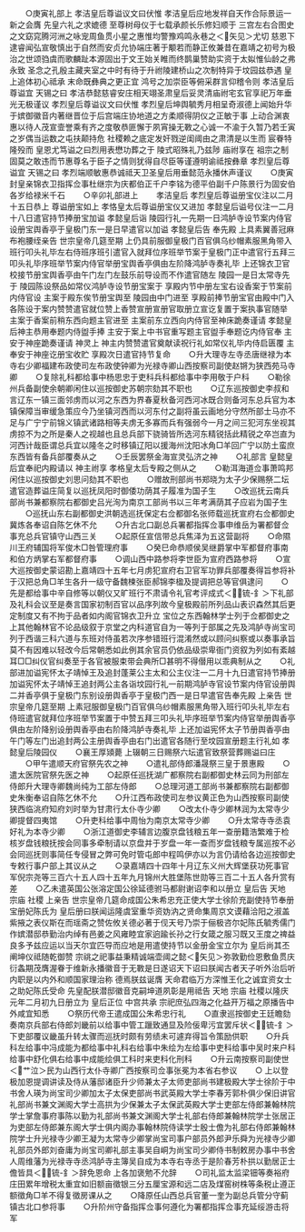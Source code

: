 <!-- { "loadSidebar": true } -->
　　○庚寅礼部上  孝洁皇后尊谥议文曰伏惟  孝洁皇后应地发祥自天作合际景运一新之会膺  先皇六礼之求媲德  至尊树母仪于七载承颜长乐修妇顺于  三宫左右合图史之文窈窕腾河洲之咏宠周鱼贯小星之惠惟均警豫鸡鸣永巷之＜矢见＞尤切  慈恩下逮睿闻弘宣敬慎出于自然而安贞允协端庄著于颙若而静正攸兼昔在嘉靖之初号为极治之世颂驺虞而歌麟趾本源固出于文王始关睢而终鹊巢赞助实资于太姒惟仙龄之弗永致  圣念之孔殷主藏夹室之中时有待于升祔陵建桥山之次制特异于坟园兹恭遇  皇上追体初心祗承  末命既彝典之更正宜  鸿号之加崇臣等俯采群言仰稽令则  孝洁皇后尊谥宜  天锡之曰  孝洁恭懿慈睿安庄相天翊圣肃皇后妥灵清庙祔宅玄官享祀万年垂光无极谨议  孝烈皇后尊谥议文曰伏惟  孝烈皇后坤舆毓秀月相呈奇淑德上闻始升华于嫔御徽音内著继晋位于后宫端庄协地道之方柔顺得阴仪之正敏于事  上动合渊衷惠以待人茂宣壸誉乘有齐之度敬恭匪懈于夙宵操无斁之心诚一不渝于久暂乃若壬寅之岁偶当运数之屯扶颠持危  社稷赖之底定发奸戮逆闺阈由之肃清是以生而  宸眷特隆殁而  皇恩尤笃谥之曰烈用表懋功葬之于  陵式昭殊礼乃兹陟  庙祔享在  祖宗之制固莫之敢违而节惠尊名于臣子之情则犹得自尽臣等谨遵明谕祗按彝章  孝烈皇后尊谥宜  天锡之曰  孝烈端顺敏惠恭诚祗天卫圣皇后用垂懿范永播休声谨议
　　○庚寅封皇亲锦衣卫指挥佥事杜继宗为庆都伯正千户李铭为德平伯副千户陈景行为固安伯各岁给禄米千石
　　○辛卯礼部进上
　　孝洁皇后  孝烈皇后尊谥册宝仪注以二月十五日恭上  尊谥册宝如上  孝恪皇太后尊谥册宝仪又进加  孝懿皇后谥号仪注一二月十八日遣官持节捧册宝加谥  孝懿皇后诣  陵园行礼一先期一日鸿胪寺设节案内侍官设册宝舆香亭于皇极门东一是日早遣官以加谥  孝懿皇后告  奉先殿  上具素翼善冠麻布袍腰绖亲告  世宗皇帝几筵至期  上仍具前服御皇极门百官俱乌纱帽素服黑角带入班行叩头礼毕左右侍班序班引遣官入就拜位序班举节案于皇极门正中遣官行五拜三叩头礼毕序班举节案内侍官举册宝舆香亭俱由左阶降鸿胪寺奏礼毕  上还锦衣卫官校接节册宝舆香亭由午门左门左鼓乐前导设而不作遣官随左  陵园一是日太常寺先于  陵园陈设祭品如常仪鸿胪寺设节册宝案于  享殿内节中册左宝右设香案于节案前内侍官设  主案于殿东俟节册宝舆至  陵园由中门进至  享殿前捧节册宝官由殿中门入各陈设于案内赞赞遣官就位赞上香赞宣册宣册官取册立宣讫复置于案执事官随举  主案于香案前稍东西向题主官进至  主案前东立西向内侍官至神床跪奏谨请  孝懿皇后神主恭用奉题内侍盥手捧  主安于案上中书官重写题主官盥手奉题讫内侍官奉  主安于神座跪奏谨请  神灵上  神主内赞赞遣官奠献读祝行礼如常仪礼毕内侍启匮覆  主奉安于神座讫册宝收贮  享殿次日遣官持节复命
　　○升大理寺左寺丞唐继禄为本寺右少卿福建布政使司左布政使钟卿为光禄寺卿山西按察司副使赵锵为狭西苑马寺卿
　　○复除礼科都给事中杨思忠于吏科兵科都给事中李用敬于户科
　　○勒徐州兵备副使余朝卿闲住以巡按御史苏朝宗劾其不职也
　　○辽东巡按御史李叔和言辽东一镇三面邻虏而以河之东西为界春夏秋备河西河冰既合则备河东总兵官为本镇保障当审缓急策应今乃坐镇河西而以河东付之副将虽云画地分守然所部士马亦不足与广宁宁前锦义镇武诸路相等夫虏无多寡而兵有强弱今一月之间三犯河东坐视其虏掠不为之所是秦人之视越也且总兵部下骁骑皆所选河东精锐括此精锐之卒岂直为河西计哉臣谓总兵宜以隆冬之时移镇辽阳以援海州沈阳冰角□羊回广宁以防土蛮庶东西皆有备兵部覆奏从之
　　○壬辰罢祭金海宣灵弘济之神
　　○礼部言  皇懿皇后宜奉祀内殿请以  神主祔享  孝格皇太后专殿之侧从之
　　○勒洱海道佥事萧鸣邦闲住以巡按御史刘思问劾其不职也
　　○赠故刑部尚书郑晓为太子少保赐祭二坛遣官造葬谥庄简复以巡抚凤阳时御倭功荫其子履准为国子生
　　○改巡抚云南兵部尚书兼都察院右都御史吕光洵为南京工部尚书以三年考满荫其子应岩为国子生
　　○巡抚山东右副都御史洪朝选巡抚保定右佥都御名张师载巡抚宣府右佥都御史冀炼各奉诏自陈乞休不允
　　○升古北口副总兵署都指挥佥事申维岳为署都督佥事充总兵官镇守山西三关
　　○起原任宣信带总兵焦泽为五这营副将
　　○命隰川王府辅国将军俊木□咎管理府事
　　○癸巳命恭顺侯吴继爵掌中军都督府事南和伯方炳掌右军都督府事
　　○调山西中路参将李世臣为宣府西路参将
　　○宣大巡按御史蒙诏勘上嘉靖四十五年七月虏犯宣府右卫官军功罪兵部覆奏得旨参将补于汉把总角□羊生各升一级守备魏楝张臣郝锦李楹及提调把总等官俱逮问
　　○先是都给事中辛自修等以朝仪又旷班行不肃请令礼官考评成式＜锍-釒＞下礼部及礼科会议至是奏言国家初制百官以品序列故今皇极殿前所列品山表识森然其后更定制度又有不拘于品者如内阁官锦衣卫升立  宝位之东西翰林学士列于佥都御史之上其他翰林官不论品级叙于京堂之内科道官自为一等列于部属之先及鸿胪寺尚宝司列于西谐三科六道与东班对侍虽若次序参错班行混淆然或以顾问纠察或以奏事承旨莫不有因难以轻改今后常朝悉如此例其余官员仍依品级崇卑衙门资叙为列如有紊越耳□□纠仪官纠奏至于各官被服束带会典所□甚明不得僣用以乖典制从之
　　○礼部进加谥宪怀太子靖悼王及追封蓬莱公主太和公主仪注一二月十九日遣官持节捧册加谥宪怀太子靖悼王追封两公主各诣坟园行礼一前期鸿胪寺官设节案内侍官设册舆二并香亭俱于皇极门东别设册舆香亭于皇极门西一是日早遣官告奉先殿  上亲告  世宗皇帝几筵至期  上素冠服御皇极门百官俱乌纱帽素服黑角带入班行叩头礼毕左右侍班遣官就拜位序班举节案置于中赞五拜三叩头礼毕序班举节案内侍官举册舆香亭俱由左阶降别设册舆香亭由右阶降鸿胪寺奏礼毕  上还加谥宪怀太子节册舆香亭由午门等左门出追封两公主册舆香亭由右门出遣官各随行至坟园宣册题主行礼如  孝懿皇后陵园仪
　　○襄王厚熲薨  上辍朝三日赐祭六坛遣官致祭营葬赐谥曰庄
　　○甲午遣顺天府官祭先农之神
　　○遣礼部侍郎潘晟祭三皇于景惠殿
　　○遣太医院官祭先医之神
　　○起原任巡抚湖广都察院右副都御史林云同为刑部左侍郎升大理寺卿魏尚纯为工部左侍郎
　　○总理河道工部尚书兼都察院右副都御史朱衡奉诏自陈乞休不允
　　○升江西布政使司左参议黄正色为山西按察司副使狭西临洮府知府刘时举为甘肃行太仆寺少卿
　　○改太仆寺少卿林润为太常寺少卿提督四夷馆
　　○升吏科给事中周怡为南京太常寺少卿
　　○升太常寺寺丞袁好礼为本寺少卿
　　○浙江道御史李辅言边腹京盘钱粮五年一查册籍浩繁难于检核岁盘钱粮抚按会同事多牵制请以京盘并于岁盘一年一查而岁盘钱粮专属巡按不必会同巡抚则事简任专侵冒之弊可免时管屯郎中程鸣伊亦以为言仍请给各边巡按御史专敕行事户部上其议从之
　　○录嘉靖四十四年十月辽东义州大辉堡获功死事官军倪宗尧等三百六十五人四十五年九月锦州大胜堡陈世勋等三百二十五人各升赏有差
　　○乙未遣英国公张溶定国公徐延德驸马都尉谢诏李和以册立  皇后告  天地  宗庙  社稷  上亲告  世宗皇帝几筵命成国公朱希忠充正使大学士徐阶充副使持节奉册宝册妃陈氏为  皇后册曰朕闻运隆虞室重华资妫汭之贤命集周京文谟藉洽阳之淑盖紫掖之表仪斯在而瑶斋之赞佐攸关德必著于伣天号乃崇于俪极咨尔妃陈氏毓秀儒门作嫔潜邸恭勤治内绰有邑姜之风雍睦宜家逈踰长孙之行女箴之服习既又王度之禆益良多予兹应运以当天尔宜匹导而应地是用遣使持节以金册金宝立尔为  皇后尚其丕阐坤仪祗随乾御赞  宗祧之祀事益秉精诚端壶阈之懿＜矢见＞弥敦勤俭恩敷鱼贯庆衍螽期茂膺渥眷于维新永播徽音于无斁是日遂诏天下诏曰朕闻古者天子听外治后听内职是以内外和顺国家理治称  德焉朕兹诞膺  天命君临万方深惟王化之诚宜资女士之助妃陈氏受命  先皇配朕潜邸徽音克嗣坤道夙彰是用祗告  天地  宗庙  社稷以隆庆元年二月初九日册立为  皇后正位  中宫共承  宗祀庶弘四海之化益开万福之原播告中外咸宜知悉
　　○祭历代帝王遣成国公朱希忠行礼
　　○直隶巡按御史王廷瞻劾奏南京兵部右侍郎刘畿前以给事中管工躐致通显及险佞卑污宜罢斥状＜锍-釒＞下吏部覆议畿虽升转太骤而巡抚时颇有劳绩未可遽弃得旨令策励供职
　　○升兵科左给事中冯成能为都给事中礼科右给事中朱绘为左给事中吏科给事中吴时来户科给事中舒化俱右给事中成能绘俱工科时来吏科化刑科
　　○升云南按察司副使世＜艹泣＞民为山西行太仆寺卿广西按察司佥事张冕为本省右参议
　　○  上以登极加恩提调讲读及侍从藩邸诸臣升少师兼太子太师吏部尚书建极殿大学士徐阶于中书舍人瑛为尚宝司少卿加太子太保吏部尚书武英殿大学士李春芳郭朴俱少保旧讲官礼部尚书兼文渊阁大学士高拱为少保兼太子太保武英殿大学士吏部左侍郎兼翰林院学士掌詹事府事陈以勤为礼部尚书兼文渊阁大学士礼部右侍郎兼翰林院学士张居正为吏部左侍郎兼东阁大学士俱内阁办事翰林院侍读学士殷士儋为礼部右侍郎兼翰林院学士升光禄寺少卿王凝为太常寺少卿掌尚宝司事户部员外郎尹乐舜为光禄寺少卿礼部员外郎刘奋庸为尚宝司卿礼部主事吴自峒为尚宝司少卿侍书制敕房办事中书舍人周维藩为光禄寺寺丞鸿胪寺主簿吴自成为本寺右寺丞于是阶春芳朴拱以勤居正士儋皆具＜锍-釒＞辞免恩命  上各加褒勉不允辞
　　○司礼监太监梁钿等奏裕府庄田累年增税太重宜如旧额亩徵银三分五厘宝源和远二店及煤窑树株等条税止遵正额徵角□羊不得复徵房课从之
　　○降原任山西总兵官董一奎为副总兵管分守蓟镇古北口参将事
　　○升阶州守备指挥佥事何遵化为署都指挥佥事充延绥游击将军
